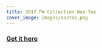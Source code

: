 ```yaml
---
title: 2017 FW Collection Nas Tee
cover_image: images/nastee.png
---
```


### [Get it here](http://www.ebay.com/itm/172836237434)